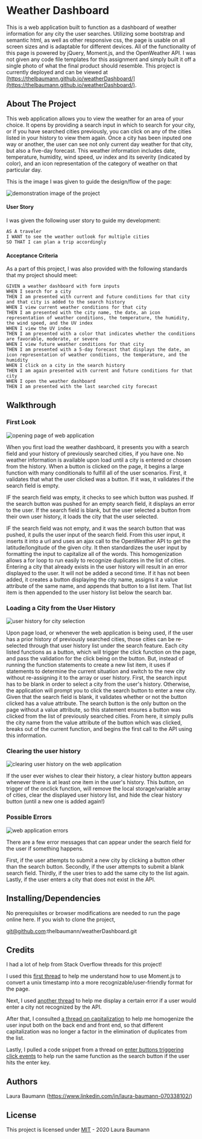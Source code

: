 # Weather Dashboard

This is a web application built to function as a dashboard of weather information for any city the user searches. Utilizing some bootstrap and semantic html, as well as other responsive css, the page is usable on all screen sizes and is adaptable for different devices. All of the functionality of this page is powered by jQuery, Moment.js, and the OpenWeather API. I was not given any code file templates for this assignment and simply built it off a single photo of what the final product should resemble. This project is currently deployed and can be viewed at [https://thelbaumann.github.io/weatherDashboard/](https://thelbaumann.github.io/weatherDashboard/).


## About The Project

This web application allows you to view the weather for an area of your choice. It opens by providing a search input in which to search for your city, or if you have searched cities previously, you can click on any of the cities listed in your history to view them again. Once a city has been inputed one way or another, the user can see not only current day weather for that city, but also a five-day forecast. This weather information includes date, temperature, humidity, wind speed, uv index and its severity (indicated by color), and an icon representation of the category of weather on that particular day.

This is the image I was given to guide the design/flow of the page:

![demonstration image of the project](https://github.com/thelbaumann/weatherDashboard/blob/main/Assets/demo_img.png)

#### User Story
I was given the following user story to guide my development:

```
AS A traveler
I WANT to see the weather outlook for multiple cities
SO THAT I can plan a trip accordingly
```

#### Acceptance Criteria
As a part of this project, I was also provided with the following standards that my project should meet:

```
GIVEN a weather dashboard with form inputs
WHEN I search for a city
THEN I am presented with current and future conditions for that city and that city is added to the search history
WHEN I view current weather conditions for that city
THEN I am presented with the city name, the date, an icon representation of weather conditions, the temperature, the humidity, the wind speed, and the UV index
WHEN I view the UV index
THEN I am presented with a color that indicates whether the conditions are favorable, moderate, or severe
WHEN I view future weather conditions for that city
THEN I am presented with a 5-day forecast that displays the date, an icon representation of weather conditions, the temperature, and the humidity
WHEN I click on a city in the search history
THEN I am again presented with current and future conditions for that city
WHEN I open the weather dashboard
THEN I am presented with the last searched city forecast
```

## Walkthrough

### First Look
![opening page of web application](https://github.com/thelbaumann/weatherDashboard/blob/main/Assets/screen_1.png)


When you first load the weather dashboard, it presents you with a search field and your history of previously searched cities, if you have one. No weather information is available upon load until a city is entered or chosen from the history. When a button is clicked on the page, it begins a large function with many conditionals to fulfill all of the user scenarios. First, it validates that what the user clicked was a button. If it was, it validates if the search field is empty. 

IF the search field was empty, it checks to see which button was pushed. If the search button was pushed for an empty search field, it displays an error to the user. If the search field is blank, but the user selected a button from their own user history, it loads the city that the user selected.

IF the search field was not empty, and it was the search button that was pushed, it pulls the user input of the search field. From this user input, it inserts it into a url and uses an ajax call to the OpenWeather API to get the latitude/longitude of the given city. It then standardizes the user input by formatting the input to capitalize all of the words. This homogenization allows a for loop to run easily to recognize duplicates in the list of cities. Entering a city that already exists in the user history will result in an error displayed to the user. It will not be added a second time. If it has not been added, it creates a button displaying the city name, assigns it a value attribute of the same name, and appends that button to a list item. That list item is then appended to the user history list below the search bar.


### Loading a City from the User History
![user history for city selection](https://github.com/thelbaumann/weatherDashboard/blob/main/Assets/screen_2.png)

Upon page load, or whenever the web application is being used, if the user has a prior history of previously searched cities, those cities can be re-selected through that user history list under the search feature. Each city listed functions as a button, which will trigger the click function on the page, and pass the validation for the click being on the button. But, instead of running the function statements to create a new list item, it uses if statements to determine the current situation and switch to the new city without re-assigning it to the array or user history. First, the search input has to be blank in order to select a city from the user's history. Otherwise, the application will prompt you to click the search button to enter a new city. Given that the search field is blank, it validates whether or not the button clicked has a value attribute. The search button is the only button on the page without a value attribute, so this statement ensures a button was clicked from the list of previously searched cities. From here, it simply pulls the city name from the value attribute of the button which was clicked, breaks out of the current function, and begins the first call to the API using this information.


### Clearing the user history
![clearing user history on the web application](https://github.com/thelbaumann/weatherDashboard/blob/main/Assets/screen_3.png)

If the user ever wishes to clear their history, a clear history button appears whenever there is at least one item in the user's history. This button, on trigger of the onclick function, will remove the local storage/variable array of cities, clear the displayed user history list, and hide the clear history button (until a new one is added again!)


### Possible Errors
![web application errors](https://github.com/thelbaumann/weatherDashboard/blob/main/Assets/screen_4.png)

There are a few error messages that can appear under the search field for the user if something happens.

First, if the user attempts to submit a new city by clicking a button other than the search button.
Secondly, if the user attempts to submit a blank search field.
Thirdly, if the user tries to add the same city to the list again.
Lastly, if the user enters a city that does not exist in the API.


## Installing/Dependencies
No prerequisites or browser modifications are needed to run the page online here.
If you wish to clone the project,

git@github.com:thelbaumann/weatherDashboard.git

## Credits

I had a lot of help from Stack Overflow threads for this project!

I used this [first thread](https://stackoverflow.com/questions/20943089/how-to-convert-unix-timestamp-to-calendar-date-moment-js) to help me understand how to use Moment.js to convert a unix timestamp into a more recognizable/user-friendly format for the page.

Next, I used [another thread](https://stackoverflow.com/questions/14934317/how-to-handle-404-error-in-jquery-post) to help me display a certain error if a user would enter a city not recognized by the API.

After that, I consulted [a thread on capitalization](https://api.jquery.com/find/) to help me homogenize the user input both on the back end and front end, so that different capitalization was no longer a factor in the elimination of duplicates from the list.

Lastly, I pulled a code snippet from a thread on [enter buttons triggering click events](https://stackoverflow.com/questions/9146651/trigger-an-event-on-click-and-enter) to help run the same function as the search button if the user hits the enter key.


## Authors
Laura Baumann (https://www.linkedin.com/in/laura-baumann-070338102/)

## License
This project is licensed under [MIT](LICENSE) - 2020 Laura Baumann
